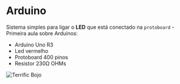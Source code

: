 # Arduino 

Sistema simples para ligar o **LED** que está conectado na `protoboard` - Primeira aula sobre Arduinos:

- Arduino Uno R3
- Led vermelho
- Protoboard 400 pinos
- Resistor 230Ω OHMs

![Terrific Bojo](https://github.com/user-attachments/assets/63231f5a-1faa-41f5-a1ac-6f3d7dd88104)
